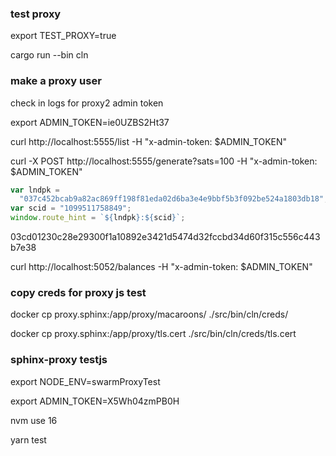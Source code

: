 ### test proxy

export TEST_PROXY=true

cargo run --bin cln

### make a proxy user

check in logs for proxy2 admin token

export ADMIN_TOKEN=ie0UZBS2Ht37

curl http://localhost:5555/list -H "x-admin-token: $ADMIN_TOKEN"

curl -X POST http://localhost:5555/generate?sats=100 -H "x-admin-token: $ADMIN_TOKEN"

```js
var lndpk =
  "037c452bcab9a82ac869ff198f81eda02d6ba3e4e9bbf5b3f092be524a1803db18";
var scid = "1099511758849";
window.route_hint = `${lndpk}:${scid}`;
```

03cd01230c28e29300f1a10892e3421d5474d32fccbd34d60f315c556c443b7e38

curl http://localhost:5052/balances -H "x-admin-token: $ADMIN_TOKEN"

### copy creds for proxy js test

docker cp proxy.sphinx:/app/proxy/macaroons/ ./src/bin/cln/creds/

docker cp proxy.sphinx:/app/proxy/tls.cert ./src/bin/cln/creds/tls.cert

### sphinx-proxy testjs

export NODE_ENV=swarmProxyTest

export ADMIN_TOKEN=X5Wh04zmPB0H

nvm use 16

yarn test

